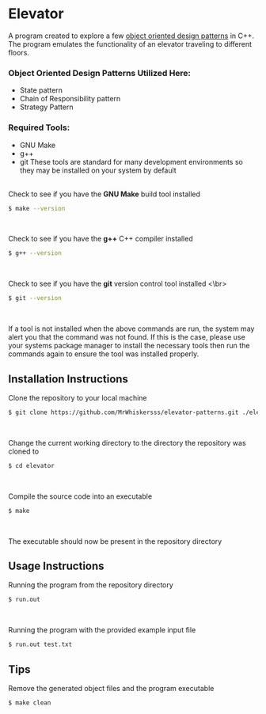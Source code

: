 # Elevator

A program created to explore a few [object oriented design patterns](https://en.wikipedia.org/wiki/Design_Patterns) in C++. The program emulates the functionality of an elevator traveling to different floors.

### Object Oriented Design Patterns Utilized Here:
- State pattern
- Chain of Responsibility pattern
- Strategy Pattern

### Required Tools:
- GNU Make
- g++
- git 
These tools are standard for many development environments so they may be installed on your system by default <br><br>

Check to see if you have the **GNU Make** build tool installed
```bash
$ make --version
```
<br>

Check to see if you have the **g++** C++ compiler installed
```bash
$ g++ --version
```
<br>

Check to see if you have the **git** version control tool installed <\br>
```bash
$ git --version
```
<br>

If a tool is not installed when the above commands are run, the system may alert you that the command was not found. If this is the case, please use your systems package manager to install the necessary tools then run the commands again to ensure the tool was installed properly.

## Installation Instructions
Clone the repository to your local machine
```bash
$ git clone https://github.com/MrWhiskersss/elevator-patterns.git ./elevator
```
<br>

Change the current working directory to the directory the repository was cloned to
```bash
$ cd elevator
```
<br>

Compile the source code into an executable
```bash
$ make
```
<br>

The executable should now be present in the repository directory

## Usage Instructions
Running the program from the repository directory
```bash
$ run.out
```
<br>

Running the program with the provided example input file
```bash
$ run.out test.txt
```

## Tips
Remove the generated object files and the program executable
```bash
$ make clean
```
